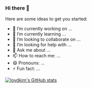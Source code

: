 ### Hi there 👋

Here are some ideas to get you started:

- 🔭 I’m currently working on ...
- 🌱 I’m currently learning ...
- 👯 I’m looking to collaborate on ...
- 🤔 I’m looking for help with ...
- 💬 Ask me about ...
- 📫 How to reach me: ...
- 😄 Pronouns: ...
- ⚡ Fun fact: ...

[![loydkim's GitHub stats](https://github-readme-stats.vercel.app/api?username=loydkim&show_icons=true)](https://github.com/anuraghazra/github-readme-stats)
